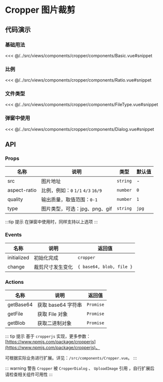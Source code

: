 # Cropper 图片裁剪

## 代码演示

### 基础用法

<<< @/../src/views/components/cropper/components/Basic.vue#snippet

### 比例

<<< @/../src/views/components/cropper/components/Ratio.vue#snippet

### 文件类型

<<< @/../src/views/components/cropper/components/FileType.vue#snippet

### 弹窗中使用

<<< @/../src/views/components/cropper/components/Dialog.vue#snippet

## API

### Props

| 名称         | 说明                               | 类型     | 默认值 |
| ------------ | ---------------------------------- | -------- | ------ |
| src          | 图片地址                           | `string` | -      |
| aspect-ratio | 比例，例如：`0` `1/1` `4/3` `16/9` | `number` | `0`    |
| quality      | 输出质量，取值范围：`0-1`          | `number` | `1`    |
| type         | 图片类型，可选：jpg、png、gif      | `string` | `jpg`  |

:::tip 提示
在弹窗中使用时，同样支持以上选项
:::

### Events

| 名称        | 说明             | 返回值                   |
| ----------- | ---------------- | ------------------------ |
| initialized | 初始化完成       | `cropper`                |
| change      | 裁剪尺寸发生变化 | `{ base64, blob, file }` |

### Actions

| 名称      | 说明               | 返回值    |
| --------- | ------------------ | --------- |
| getBase64 | 获取 base64 字符串 | `Promise` |
| getFile   | 获取 File 对象     | `Promise` |
| getBlob   | 获取二进制对象     | `Promise` |

::: tip 提示
基于 `cropperjs` 实现，更多参数：[https://www.npmjs.com/package/cropperjs](https://www.npmjs.com/package/cropperjs)。

可根据实际业务进行扩展。详见：`/src/components/Cropper.vue`。
:::

::: warning 警告
`Cropper` 被 `CropperDialog` 、 `UploadImage` 引用 ，自行扩展后请检查相关组件可用性
:::
